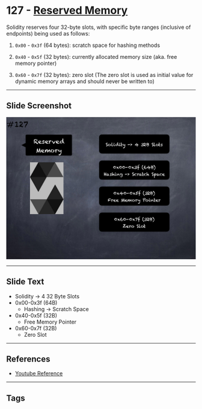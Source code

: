 # 127 - [Reserved Memory](Reserved%20Memory.md)
Solidity reserves four 32-byte slots, with specific byte ranges (inclusive of endpoints) being used as follows:

1.  `0x00` - `0x3f` (64 bytes): scratch space for hashing methods
    
2.  `0x40` - `0x5f` (32 bytes): currently allocated memory size (aka. free memory pointer)
    
3.  `0x60` - `0x7f` (32 bytes): zero slot (The zero slot is used as initial value for dynamic memory arrays and should never be written to)
___
## Slide Screenshot
![127.png](../../images/3.%20Solidity%20201/127.png)
___
## Slide Text
- Solidity -> 4 32 Byte Slots
- 0x00-0x3f (64B)
	- Hashing -> Scratch Space
- 0x40-0x5f (32B)
	- Free Memory Pointer
- 0x60-0x7f (32B)
	- Zero Slot
___
## References
- [Youtube Reference](https://youtu.be/TqMIbouwePE?t=620)
___
## Tags